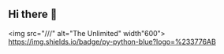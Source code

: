 ## Hi there 👋

<img src="///" alt="The Unlimited" width"600">
https://img.shields.io/badge/py-python-blue?logo=%233776AB
